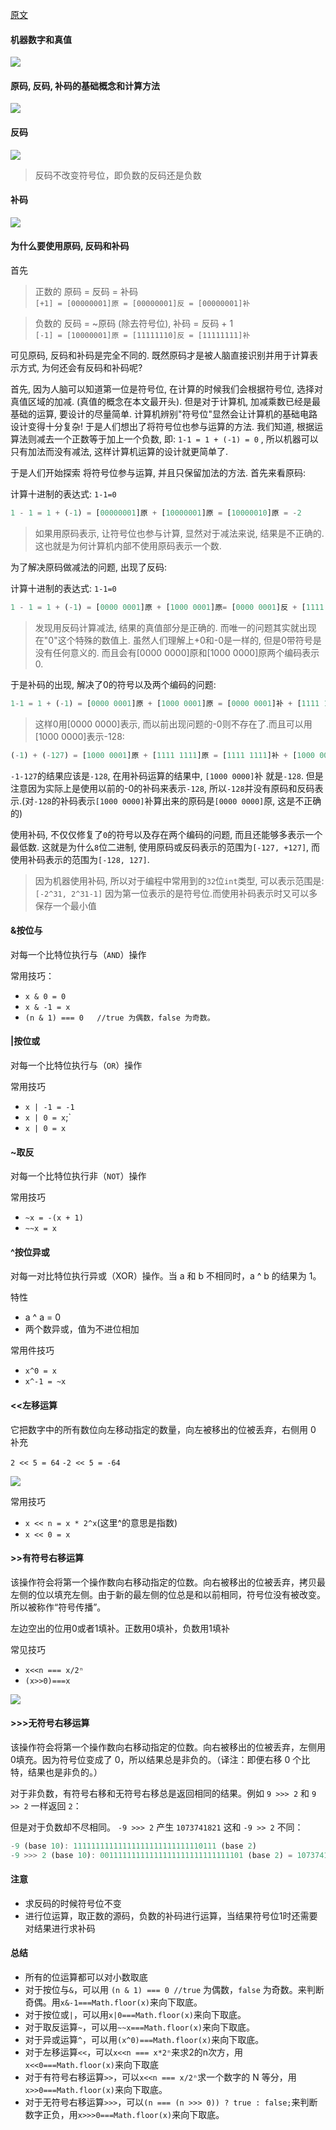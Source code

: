 [原文](https://www.cnblogs.com/zhangziqiu/archive/2011/03/30/computercode.html)

#### 机器数字和真值

![](http://dev.biubiupiu.cn/20191108091821.png)

#### 原码, 反码, 补码的基础概念和计算方法

![](http://dev.biubiupiu.cn/20191108092758.png)

#### 反码

![](http://dev.biubiupiu.cn/20191108092823.png)

> 反码不改变符号位，即负数的反码还是负数

#### 补码

![](http://dev.biubiupiu.cn/20191108092843.png)

#### 为什么要使用原码, 反码和补码

首先
> 正数的 原码 = 反码 = 补码  
> `[+1] = [00000001]原 = [00000001]反 = [00000001]补`  

>负数的 反码 = ~原码 (除去符号位), 补码 = 反码 + 1  
> `[-1] = [10000001]原 = [11111110]反 = [11111111]补`

可见原码, 反码和补码是完全不同的. 既然原码才是被人脑直接识别并用于计算表示方式, 为何还会有反码和补码呢?

首先, 因为人脑可以知道第一位是符号位, 在计算的时候我们会根据符号位, 选择对真值区域的加减. (真值的概念在本文最开头). 但是对于计算机, 加减乘数已经是最基础的运算, 要设计的尽量简单. 计算机辨别"符号位"显然会让计算机的基础电路设计变得十分复杂! 于是人们想出了将符号位也参与运算的方法. 我们知道, 根据运算法则减去一个正数等于加上一个负数, 即: `1-1 = 1 + (-1) = 0` , 所以机器可以只有加法而没有减法, 这样计算机运算的设计就更简单了.

于是人们开始探索 将符号位参与运算, 并且只保留加法的方法. 首先来看原码:

计算十进制的表达式: `1-1=0`

````javascript
1 - 1 = 1 + (-1) = [00000001]原 + [10000001]原 = [10000010]原 = -2
````

> 如果用原码表示, 让符号位也参与计算, 显然对于减法来说, 结果是不正确的.这也就是为何计算机内部不使用原码表示一个数.

为了解决原码做减法的问题, 出现了反码:

计算十进制的表达式: `1-1=0`

````javascript
1 - 1 = 1 + (-1) = [0000 0001]原 + [1000 0001]原= [0000 0001]反 + [1111 1110]反 = [1111 1111]反 = [1000 0000]原 = -0
````

> 发现用反码计算减法, 结果的真值部分是正确的. 而唯一的问题其实就出现在"0"这个特殊的数值上. 虽然人们理解上+0和-0是一样的, 但是0带符号是没有任何意义的. 而且会有[0000 0000]原和[1000 0000]原两个编码表示0.

于是补码的出现, 解决了0的符号以及两个编码的问题:

````javascript
1-1 = 1 + (-1) = [0000 0001]原 + [1000 0001]原 = [0000 0001]补 + [1111 1111]补 = [0000 0000]补=[0000 0000]原
````

> 这样0用[0000 0000]表示, 而以前出现问题的-0则不存在了.而且可以用[1000 0000]表示-128:

````javascript
(-1) + (-127) = [1000 0001]原 + [1111 1111]原 = [1111 1111]补 + [1000 0001]补 = [1000 0000]补
````

`-1-127`的结果应该是`-128`, 在用补码运算的结果中, `[1000 0000]`补 就是`-128`. 但是注意因为实际上是使用以前的-0的补码来表示`-128`, 所以`-128`并没有原码和反码表示.(对`-128`的补码表示`[1000 0000]`补算出来的原码是`[0000 0000]`原, 这是不正确的)

使用补码, 不仅仅修复了`0`的符号以及存在两个编码的问题, 而且还能够多表示一个最低数. 这就是为什么`8`位二进制, 使用原码或反码表示的范围为`[-127, +127]`, 而使用补码表示的范围为`[-128, 127]`.

> 因为机器使用补码, 所以对于编程中常用到的`32`位`int`类型, 可以表示范围是: `[-2^31, 2^31-1]` 因为第一位表示的是符号位.而使用补码表示时又可以多保存一个最小值

#### &按位与

对每一个比特位执行与（`AND`）操作

常用技巧：
- `x & 0 = 0`
- `x & -1 = x`
- `(n & 1) === 0   //true 为偶数，false 为奇数。`

#### |按位或

对每一个比特位执行与（`OR`）操作

常用技巧
- `x | -1 = -1`
- `x | 0 = x`;`
- `x | 0 = x`

#### ~取反

对每一个比特位执行非（`NOT`）操作

常用技巧
- `~x = -(x + 1)`
- `~~x = x`

#### ^按位异或

对每一对比特位执行异或（XOR）操作。当 a 和 b 不相同时，a ^ b 的结果为 1。

特性
- a ^ a = 0
- 两个数异或，值为不进位相加

常用件技巧
- `x^0 = x`
- `x^-1 = ~x`

#### <<左移运算

它把数字中的所有数位向左移动指定的数量，向左被移出的位被丢弃，右侧用 0 补充

`2 << 5 = 64`
`-2 << 5 = -64`

![](http://dev.biubiupiu.cn/20191108175944.png)

常用技巧
- `x << n = x * 2^x`(这里^的意思是指数)
- `x << 0 = x`

#### >>有符号右移运算
该操作符会将第一个操作数向右移动指定的位数。向右被移出的位被丢弃，拷贝最左侧的位以填充左侧。由于新的最左侧的位总是和以前相同，符号位没有被改变。所以被称作“符号传播”。

左边空出的位用0或者1填补。正数用0填补，负数用1填补

常见技巧
- `x<<n === x/2ⁿ`
- `(x>>0)===x`


![](http://dev.biubiupiu.cn/20191108180016.png)

#### >>>无符号右移运算

该操作符会将第一个操作数向右移动指定的位数。向右被移出的位被丢弃，左侧用0填充。因为符号位变成了 0，所以结果总是非负的。（译注：即便右移 0 个比特，结果也是非负的。）

对于非负数，有符号右移和无符号右移总是返回相同的结果。例如 `9 >>> 2` 和 `9 >> 2` 一样返回 `2`：

但是对于负数却不尽相同。 `-9 >>> 2` 产生 `1073741821` 这和 `-9 >> 2` 不同：

````javascript
-9 (base 10): 11111111111111111111111111110111 (base 2)
-9 >>> 2 (base 10): 00111111111111111111111111111101 (base 2) = 1073741821 (base 10)
````

#### 注意
- 求反码的时候符号位不变
- 进行位运算，取正数的源码，负数的补码进行运算，当结果符号位1时还需要对结果进行求补码

#### 总结

- 所有的位运算都可以对小数取底
- 对于按位与`&`，可以用 `(n & 1) === 0 //true` 为偶数，`false` 为奇数。来判断奇偶。用`x&-1===Math.floor(x)`来向下取底。
- 对于按位或`|`，可以用`x|0===Math.floor(x)`来向下取底。
- 对于取反运算`~`，可以用`~~x===Math.floor(x)`来向下取底。
- 对于异或运算`^`，可以用`(x^0)===Math.floor(x)`来向下取底。
- 对于左移运算`<<`，可以`x<<n === x*2ⁿ`来求2的n次方，用`x<<0===Math.floor(x)`来向下取底
- 对于有符号右移运算`>>`，可以`x<<n === x/2ⁿ`求一个数字的 N 等分，用`x>>0===Math.floor(x)`来向下取底。
- 对于无符号右移运算`>>>`，可以`(n === (n >>> 0)) ? true : false;`来判断数字正负，用`x>>>0===Math.floor(x)`来向下取底。

